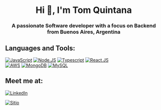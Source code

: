 <h1 align="center">Hi 👋, I'm Tom Quintana</h1>
<h3 align="center">A passionate Software developer with a focus on Backend from Buenos Aires, Argentina</h3>


## Languages and Tools:

[![JavaScript](https://img.shields.io/badge/JavaScript-F7DF1E?style=for-the-badge&logo=javascript&logoColor=white&labelColor=101010)]()
[![Node.JS](https://img.shields.io/badge/Node.JS-339933?style=for-the-badge&logo=node.js&logoColor=white&labelColor=101010)]()
[![Typescript](https://img.shields.io/badge/Typescript-3178C6?style=for-the-badge&logo=typescript&logoColor=white&labelColor=101010)]()
[![React.JS](https://img.shields.io/badge/React.JS-61DAFB?style=for-the-badge&logo=react&logoColor=white&labelColor=101010)]()
</br>
[![AWS](https://img.shields.io/badge/AWS-232F3E?style=for-the-badge&logo=amazon-aws&logoColor=white&labelColor=101010)]()
[![MongoDB](https://img.shields.io/badge/MongoDB-47A248?style=for-the-badge&logo=mongodb&logoColor=white&labelColor=101010)]()
[![MySQL](https://img.shields.io/badge/MySQL-4479A1?style=for-the-badge&logo=mysql&logoColor=white&labelColor=101010)]()

## Meet me at:
[![LinkedIn](https://img.shields.io/badge/linkedin-Tom_Quintana-0A66C2?style=for-the-badge&logo=linkedin&logoColor=white&labelColor=101010)](https://www.linkedin.com/in/tomas-quintana-7391281b5/)

[![Sitio](https://img.shields.io/badge/Portfolio-tomquintana-FF7200?style=for-the-badge&logo=dev.to&logoColor=white&labelColor=101010)](https://www.tomquintana.site/)


<!--
**TomQuintana/TomQuintana** is a ✨ _special_ ✨ repository because its `README.md` (this file) appears on your GitHub profile.

Here are some ideas to get you started:

- 🔭 I’m learnig working on Python and Solidity
- 🌱 I’m currently learning ...
- 👯 I’m looking to collaborate on ...
- 🤔 I’m looking for help with ...
- 💬 Ask me about ...
- 📫 How to reach me: ...
- 😄 Pronouns: ...
- ⚡ Fun fact: ...
-->
